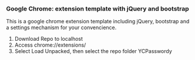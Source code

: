 ### Google Chrome: extension template with jQuery and bootstrap
This is a google chrome extension template including jQuery, bootstrap and a settings mechanism for your convencience.

1. Download Repo to localhost
2. Access chrome://extensions/
3. Select Load Unpacked, then select the repo folder YCPasswordy
